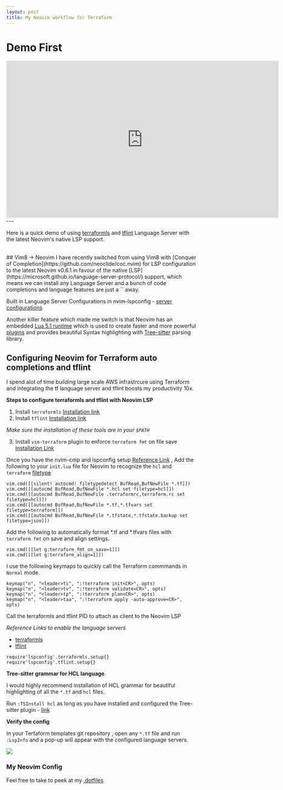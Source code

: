 ```yaml
---
layout: post
title: My Neovim workflow for Terraform
---
```


# Demo First
  <iframe width="720" height="415" src="https://www.youtube.com/embed/hK9eI-EcB58" title="YouTube video player" frameborder="0" allow="accelerometer; autoplay; clipboard-write; encrypted-media; gyroscope; picture-in-picture" allowfullscreen></iframe>
---

Here is a quick demo of using [terraformls](https://github.com/hashicorp/terraform-ls) and [tflint](https://github.com/terraform-linters/tflint) Language Server with the latest Neovim's native LSP support.

<br>
## Vim8 -> Neovim
I have recently switched from using Vim8 with [Conquer of Completion](https://github.com/neoclide/coc.nvim) for LSP configuration to the latest Neovim v0.6.1 in 
favour of the native [LSP](https://microsoft.github.io/language-server-protocol/) support, which means we can install any Language Server and a bunch of code completions and language features are just a `<Tab>` away.

Built in Language Server Configurations in nvim-lspconfig - [server configurations](https://github.com/neovim/nvim-lspconfig/tree/master/lua/lspconfig/server_configurations) 

Another killer feature which made me switch is that Neovim has an embedded [Lua 5.1 runtime](https://github.com/neovim/neovim/wiki/FAQ#why-embed-lua-instead-of-x) 
which is used to create faster and more powerful [plugins](https://github.com/rockerBOO/awesome-neovim) and provides beautiful Syntax highlighting with [Tree-sitter](https://github.com/nvim-treesitter/nvim-treesitter/wiki/Gallery) parsing library.

## Configuring Neovim for Terraform auto completions and tflint

I spend alot of time building large scale AWS infrastrcure using Terraform and integrating the tf language server and tflint boosts my productivity 10x.

**Steps to configure terraformls and tflint with Neovim LSP** 

1. Install `terraformls` [Installation link](https://github.com/hashicorp/terraform-ls#installation) 
2. Install `tflint` [Installation link](https://github.com/terraform-linters/tflint#installation) 

*Make sure the installation of these tools are in your `$PATH`* 

3. Install `vim-terraform` plugin to enforce `terraform fmt` on file save [Installation Link](https://github.com/hashivim/vim-terraform)

Once you have the nvim-cmp and lspconfig setup [Reference Link](https://github.com/neovim/nvim-lspconfig/wiki/Autocompletion) ,
Add the following to your `init.lua` file for Neovim to recognize the `hcl` and `terraform` [filetype](https://neovim.io/doc/user/filetype.html) 

```
vim.cmd([[silent! autocmd! filetypedetect BufRead,BufNewFile *.tf]])
vim.cmd([[autocmd BufRead,BufNewFile *.hcl set filetype=hcl]])
vim.cmd([[autocmd BufRead,BufNewFile .terraformrc,terraform.rc set filetype=hcl]])
vim.cmd([[autocmd BufRead,BufNewFile *.tf,*.tfvars set filetype=terraform]])
vim.cmd([[autocmd BufRead,BufNewFile *.tfstate,*.tfstate.backup set filetype=json]])

```

Add the following to automatically format *.tf and *.tfvars files with `terraform fmt` on save and align settings.
```
vim.cmd([[let g:terraform_fmt_on_save=1]])
vim.cmd([[let g:terraform_align=1]])
```

I use the following keymaps to quickly call the Terraform commmands in `Normal` mode.
```
keymap("n", "<leader>ti", ":!terraform init<CR>", opts)
keymap("n", "<leader>tv", ":!terraform validate<CR>", opts)
keymap("n", "<leader>tp", ":!terraform plan<CR>", opts)
keymap("n", "<leader>taa", ":!terraform apply -auto-approve<CR>", opts)
```

Call the terraformls and tflint PID to attach as client to the Neovim LSP 

*Reference Links to enable the language servers* 
- [terraformls](https://github.com/neovim/nvim-lspconfig/blob/master/doc/server_configurations.md#terraformls) 
- [tflint](https://github.com/neovim/nvim-lspconfig/blob/master/doc/server_configurations.md#tflint) 

```
require'lspconfig'.terraformls.setup{}
require'lspconfig'.tflint.setup{}
```

**Tree-sitter grammar for HCL language**

I would highly recommend installation of  HCL grammar for beautiful highlighting of all the `*.tf` and `hcl` files.

Run `:TSInstall hcl` as long as you have installed and configured the Tree-sitter plugin - [link](https://github.com/nvim-treesitter/nvim-treesitter) 


**Verify the config**

In your Terfaform templates git repository , open any `*.tf` file and run `:LspInfo`
and a pop-up will appear with the configured language servers.

<img src="{{site.baseurl}}/images/04/tf-ls.png">


### My Neovim Config
Feel free to take to peek at my [.dotfiles](https://github.com/msharma24/.dotfiles) 


